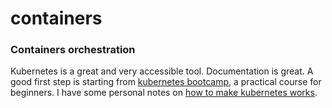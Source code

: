 # containers

### Containers orchestration

Kubernetes is a great and very accessible tool. Documentation is great. A good first step is starting from [kubernetes bootcamp](https://kubernetesbootcamp.github.io/), a practical course for beginners. I have some personal notes on [how to make kubernetes works](https://gist.github.com/cleberjamaral/2bbf21eb1bddfec8b4c6c01111eba102).

